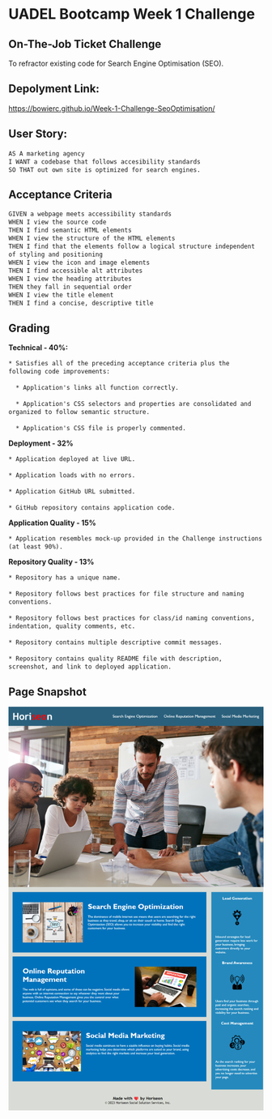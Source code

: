 # UADEL Bootcamp Week 1 Challenge
## On-The-Job Ticket Challenge
To refractor existing code for Search Engine Optimisation (SEO).

## Depolyment Link:
https://bowierc.github.io/Week-1-Challenge-SeoOptimisation/

## User Story:
```
AS A marketing agency
I WANT a codebase that follows accesibility standards
SO THAT out own site is optimized for search engines.
```

## Acceptance Criteria
```
GIVEN a webpage meets accessibility standards
WHEN I view the source code
THEN I find semantic HTML elements
WHEN I view the structure of the HTML elements
THEN I find that the elements follow a logical structure independent of styling and positioning
WHEN I view the icon and image elements
THEN I find accessible alt attributes
WHEN I view the heading attributes
THEN they fall in sequential order
WHEN I view the title element
THEN I find a concise, descriptive title 
```

## Grading
**Technical - 40%:**
```
* Satisfies all of the preceding acceptance criteria plus the following code improvements:

  * Application's links all function correctly.

  * Application's CSS selectors and properties are consolidated and organized to follow semantic structure.

  * Application's CSS file is properly commented.
```

**Deployment - 32%**
```
* Application deployed at live URL.

* Application loads with no errors.

* Application GitHub URL submitted.

* GitHub repository contains application code.
```

**Application Quality - 15%**
```
* Application resembles mock-up provided in the Challenge instructions (at least 90%).
```

**Repository Quality - 13%**
```
* Repository has a unique name.

* Repository follows best practices for file structure and naming conventions.

* Repository follows best practices for class/id naming conventions, indentation, quality comments, etc.

* Repository contains multiple descriptive commit messages.

* Repository contains quality README file with description, screenshot, and link to deployed application.
```

## Page Snapshot
![Alt text](assets/images/snapshot.png)

